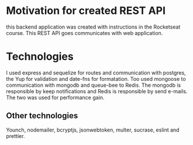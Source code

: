 # Motivation for created REST API

this backend application was created with instructions in the Rocketseat course. This REST API goes communicates with web application.

# Technologies

I used express and sequelize for routes and communication with postgres, the Yup for validation and date-fns for formatation.
Too used mongoose to communication with mongodb and queue-bee to Redis.
The mongodb is responsible by keep notifications and Redis is responsible by send e-mails. The two was used for performance gain.

## Other technologies

Younch, nodemailer, bcryptjs, jsonwebtoken, multer, sucrase, eslint and prettier.
